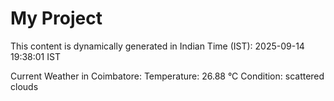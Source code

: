 # My Project

This content is dynamically generated in Indian Time (IST): 2025-09-14 19:38:01 IST


Current Weather in Coimbatore:
Temperature: 26.88 °C
Condition: scattered clouds

